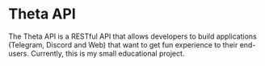 # Theta API

The Theta API is a RESTful API that allows developers to build applications (Telegram, Discord and Web) that want to get
fun experience to their end-users.
Currently, this is my small educational project.